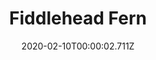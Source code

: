 ---
templateKey: blog-post
title: Fiddlehead Fern
type: vegetable
description: The young shoots are an edible specialty.
featuredpost: false
date: 2020-02-10T00:00:02.711Z
featuredimage: /img/Fiddlehead_Fern.png
sellPrice: 90
tags: 
  - Summer
  -  forageable
---